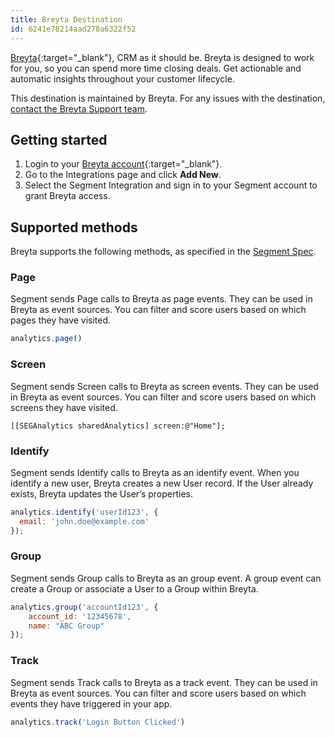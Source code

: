 ```yaml
---
title: Breyta Destination
id: 6241e78214aad278a6322f52
---
```


[Breyta](https://breyta.io/?utm_source=segmentio&utm_medium=docs&utm_campaign=partners){:target="_blank"}, CRM as it should be. Breyta is designed to work for you, so you can spend more time closing deals. Get actionable and automatic insights throughout your customer lifecycle.

This destination is maintained by Breyta. For any issues with the destination, [contact the Breyta Support team](mailto:hello@breyta.io).

## Getting started

 

1. Login to your [Breyta account](https://app.breyta.io){:target="_blank"}.
2. Go to the Integrations page and click **Add New**.
3. Select the Segment Integration and sign in to your Segment account to grant Breyta access.

## Supported methods

Breyta supports the following methods, as specified in the [Segment Spec](/docs/connections/spec).

### Page

Segment sends Page calls to Breyta as page events. They can be used in Breyta as event sources. You can filter and score users based on which pages they have visited.
```js
analytics.page()
```

### Screen

Segment sends Screen calls to Breyta as screen events. They can be used in Breyta as event sources. You can filter and score users based on which screens they have visited.
```obj-c
[[SEGAnalytics sharedAnalytics] screen:@"Home"];
```

### Identify

Segment sends Identify calls to Breyta as an identify event. When you identify a new user, Breyta creates a new User record. If the User already exists, Breyta updates the User’s properties.
```js
analytics.identify('userId123', {
  email: 'john.doe@example.com'
});
```

### Group

Segment sends Group calls to Breyta as an group event. A group event can create a Group or associate a User to a Group within Breyta.
```js
analytics.group('accountId123', {
	account_id: '12345678',
	name: "ABC Group"
});
```

### Track

Segment sends Track calls to Breyta as a track event. They can be used in Breyta as event sources. You can filter and score users based on which events they have triggered in your app.
```js
analytics.track('Login Button Clicked')
```
